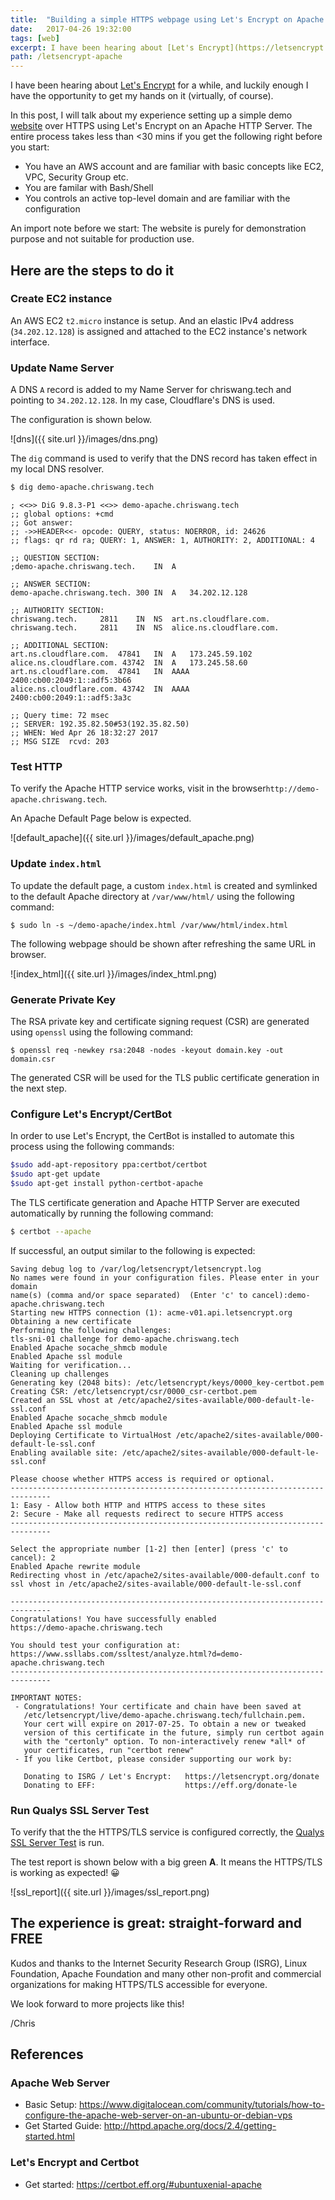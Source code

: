 ```yaml
---
title:  "Building a simple HTTPS webpage using Let's Encrypt on Apache HTTPD "
date:   2017-04-26 19:32:00
tags: [web]
excerpt: I have been hearing about [Let's Encrypt](https://letsencrypt.org/) for a while, and luckily enough I have the opportunity to get my hands on it (virtually, of course)...
path: /letsencrypt-apache
---
```



I have been hearing about [Let's Encrypt](https://letsencrypt.org/) for a while, and luckily enough I have the opportunity to get my hands on it (virtually, of course).

In this post, I will talk about my experience setting up a simple demo [website](https://demo-apache.chriswang.tech/) over HTTPS using Let's Encrypt on an Apache HTTP Server. The entire process takes less than <30 mins if you get the following right before you start:

* You have an AWS account and are familiar with basic concepts like EC2, VPC, Security Group etc.
* You are familar with Bash/Shell
* You controls an active top-level domain and are familiar with the configuration

An import note before we start: The website is purely for demonstration purpose and not suitable for production use.

## Here are the steps to do it
### Create EC2 instance
An AWS EC2 `t2.micro` instance is setup. And an elastic IPv4 address (`34.202.12.128`) is assigned and attached to the EC2 instance's network interface.

### Update Name Server

A DNS `A` record is added to my Name Server for chriswang.tech and pointing to `34.202.12.128`. In my case, Cloudflare's DNS is used.

 The configuration is shown below.

![dns]({{ site.url }}/images/dns.png)

The `dig` command is used to verify that the DNS record has taken effect in my local DNS resolver.

```bash
$ dig demo-apache.chriswang.tech
```

    ; <<>> DiG 9.8.3-P1 <<>> demo-apache.chriswang.tech
    ;; global options: +cmd
    ;; Got answer:
    ;; ->>HEADER<<- opcode: QUERY, status: NOERROR, id: 24626
    ;; flags: qr rd ra; QUERY: 1, ANSWER: 1, AUTHORITY: 2, ADDITIONAL: 4
    
    ;; QUESTION SECTION:
    ;demo-apache.chriswang.tech.	IN	A
    
    ;; ANSWER SECTION:
    demo-apache.chriswang.tech. 300	IN	A	34.202.12.128
    
    ;; AUTHORITY SECTION:
    chriswang.tech.		2811	IN	NS	art.ns.cloudflare.com.
    chriswang.tech.		2811	IN	NS	alice.ns.cloudflare.com.
    
    ;; ADDITIONAL SECTION:
    art.ns.cloudflare.com.	47841	IN	A	173.245.59.102
    alice.ns.cloudflare.com. 43742	IN	A	173.245.58.60
    art.ns.cloudflare.com.	47841	IN	AAAA	2400:cb00:2049:1::adf5:3b66
    alice.ns.cloudflare.com. 43742	IN	AAAA	2400:cb00:2049:1::adf5:3a3c
    
    ;; Query time: 72 msec
    ;; SERVER: 192.35.82.50#53(192.35.82.50)
    ;; WHEN: Wed Apr 26 18:32:27 2017
    ;; MSG SIZE  rcvd: 203


### Test HTTP
To verify the Apache HTTP service works, visit in the browser`http://demo-apache.chriswang.tech`.

An Apache Default Page below is expected.

![default_apache]({{ site.url }}/images/default_apache.png)



### Update `index.html`

To update the default page, a custom `index.html` is created and symlinked to the default Apache directory at `/var/www/html/` using the following command:

`$ sudo ln -s ~/demo-apache/index.html /var/www/html/index.html`

The following webpage should be shown after refreshing the same URL in browser.

![index_html]({{ site.url }}/images/index_html.png)

### Generate Private Key

The RSA private key and certificate signing request (CSR) are generated using `openssl` using the following command:

`$ openssl req -newkey rsa:2048 -nodes -keyout domain.key -out domain.csr`

The generated CSR will be used for the TLS public certificate generation in the next step.

### Configure Let's Encrypt/CertBot

In order to use Let's Encrypt, the CertBot is installed to automate this process using the following commands:
```bash
$sudo add-apt-repository ppa:certbot/certbot
$sudo apt-get update
$sudo apt-get install python-certbot-apache
```

The TLS certificate generation and Apache HTTP Server are executed automatically by running the following command:


```bash
$ certbot --apache 
```

If successful, an output similar to the following is expected:

    Saving debug log to /var/log/letsencrypt/letsencrypt.log
    No names were found in your configuration files. Please enter in your domain
    name(s) (comma and/or space separated)  (Enter 'c' to cancel):demo-apache.chriswang.tech
    Starting new HTTPS connection (1): acme-v01.api.letsencrypt.org
    Obtaining a new certificate
    Performing the following challenges:
    tls-sni-01 challenge for demo-apache.chriswang.tech
    Enabled Apache socache_shmcb module
    Enabled Apache ssl module
    Waiting for verification...
    Cleaning up challenges
    Generating key (2048 bits): /etc/letsencrypt/keys/0000_key-certbot.pem
    Creating CSR: /etc/letsencrypt/csr/0000_csr-certbot.pem
    Created an SSL vhost at /etc/apache2/sites-available/000-default-le-ssl.conf
    Enabled Apache socache_shmcb module
    Enabled Apache ssl module
    Deploying Certificate to VirtualHost /etc/apache2/sites-available/000-default-le-ssl.conf
    Enabling available site: /etc/apache2/sites-available/000-default-le-ssl.conf
    
    Please choose whether HTTPS access is required or optional.
    -------------------------------------------------------------------------------
    1: Easy - Allow both HTTP and HTTPS access to these sites
    2: Secure - Make all requests redirect to secure HTTPS access
    -------------------------------------------------------------------------------
    
    Select the appropriate number [1-2] then [enter] (press 'c' to cancel): 2
    Enabled Apache rewrite module
    Redirecting vhost in /etc/apache2/sites-available/000-default.conf to ssl vhost in /etc/apache2/sites-available/000-default-le-ssl.conf
    
    -------------------------------------------------------------------------------
    Congratulations! You have successfully enabled
    https://demo-apache.chriswang.tech
    
    You should test your configuration at:
    https://www.ssllabs.com/ssltest/analyze.html?d=demo-apache.chriswang.tech
    -------------------------------------------------------------------------------
    
    IMPORTANT NOTES:
     - Congratulations! Your certificate and chain have been saved at
       /etc/letsencrypt/live/demo-apache.chriswang.tech/fullchain.pem.
       Your cert will expire on 2017-07-25. To obtain a new or tweaked
       version of this certificate in the future, simply run certbot again
       with the "certonly" option. To non-interactively renew *all* of
       your certificates, run "certbot renew"
     - If you like Certbot, please consider supporting our work by:
    
       Donating to ISRG / Let's Encrypt:   https://letsencrypt.org/donate
       Donating to EFF:                    https://eff.org/donate-le

### Run Qualys SSL Server Test

To verify that the the HTTPS/TLS service is configured correctly, the [Qualys SSL Server Test](https://www.ssllabs.com/ssltest/analyze.html?d=demo-apache.chriswang.tech) is run. 

The test report is shown below with a big green **A**. It means the HTTPS/TLS is working as expected! 😀

![ssl_report]({{ site.url }}/images/ssl_report.png)



## The experience is great: straight-forward and FREE

Kudos and thanks to the Internet Security Research Group (ISRG), Linux Foundation, Apache Foundation and many other non-profit and commercial organizations for making HTTPS/TLS accessible for everyone.

We look forward to more projects like this!

/Chris

## References

### Apache Web Server
*  Basic Setup: https://www.digitalocean.com/community/tutorials/how-to-configure-the-apache-web-server-on-an-ubuntu-or-debian-vps
*  Get Started Guide: 
   http://httpd.apache.org/docs/2.4/getting-started.html

### Let's Encrypt and Certbot
* Get started: https://certbot.eff.org/#ubuntuxenial-apache

